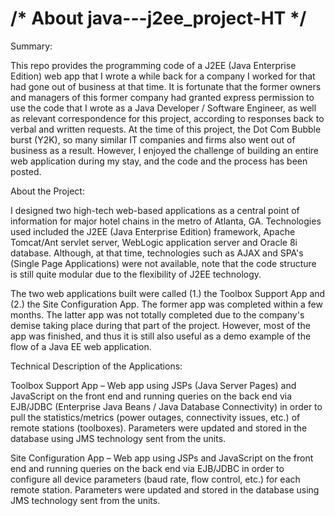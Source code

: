 
# /* About java---j2ee_project-HT */

Summary:

This repo provides the programming code of a J2EE (Java Enterprise Edition) web app that I wrote a while back for a company I worked for that had gone out of business at that time.  It is fortunate that the former owners and managers of this former company had granted express permission to use the code that I wrote as a Java Developer / Software Engineer, as well as relevant correspondence for this project, according to responses back to verbal and written requests.  At the time of this project, the Dot Com Bubble burst (Y2K), so many similar IT companies and firms also went out of business as a result.  However, I enjoyed the challenge of building an entire web application during my stay, and the code and the process has been posted.

About the Project:

I designed two high-tech web-based applications as a central point of information for major hotel chains in the metro of Atlanta, GA.  Technologies used included the J2EE (Java Enterprise Edition) framework, Apache Tomcat/Ant servlet server, WebLogic application server and Oracle 8i database.  Although, at that time, technologies such as AJAX and SPA's (Single Page Applications) were not available, note that the code structure is still quite modular due to the flexibility of J2EE technology.

The two web applications built were called (1.) the Toolbox Support App and (2.) the Site Configuration App.  The former app was completed within a few months.  The latter app was not totally completed due to the company's demise taking place during that part of the project.  However, most of the app was finished, and thus it is still also useful as a demo example of the flow of a Java EE web application.

Technical Description of the Applications:

Toolbox Support App – Web app using JSPs (Java Server Pages) and JavaScript on the front end and running queries on the back end via EJB/JDBC (Enterprise Java Beans / Java Database Connectivity) in order to pull the statistics/metrics (power outages, connectivity issues, etc.) of remote stations (toolboxes).  Parameters were updated and stored in the database using JMS technology sent from the units.

Site Configuration App – Web app using JSPs and JavaScript on the front end and running queries on the back end via EJB/JDBC in order to configure all device parameters (baud rate, flow control, etc.) for each remote station.  Parameters were updated and stored in the database using JMS technology sent from the units.

